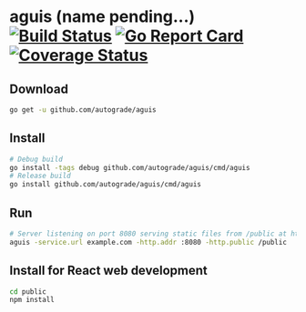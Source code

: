 # aguis (name pending...) [![Build Status](https://travis-ci.org/autograde/aguis.svg?branch=master)](https://travis-ci.org/autograde/aguis) [![Go Report Card](https://goreportcard.com/badge/github.com/autograde/aguis)](https://goreportcard.com/report/github.com/autograde/aguis) [![Coverage Status](https://coveralls.io/repos/github/autograde/aguis/badge.svg?branch=master)](https://coveralls.io/github/autograde/aguis?branch=master)
## Download
   ```sh
   go get -u github.com/autograde/aguis
   ```
## Install
   ```sh
   # Debug build
   go install -tags debug github.com/autograde/aguis/cmd/aguis
   # Release build
   go install github.com/autograde/aguis/cmd/aguis
   ```
## Run
   ```sh
   # Server listening on port 8080 serving static files from /public at https://example.com/.
   aguis -service.url example.com -http.addr :8080 -http.public /public
   ```
## Install for React web development
   ```sh
   cd public
   npm install
   ```
